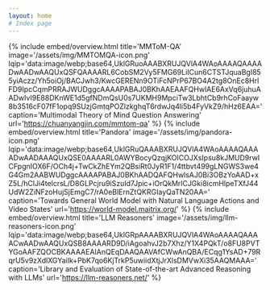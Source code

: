 ```yaml
---
layout: home
# Index page
---
```

{% include embed/overview.html title='MMToM-QA'
                               image='/assets/img/MMTOMQA-icon.png'
                               lqip='data:image/webp;base64,UklGRuoAAABXRUJQVlA4WAoAAAAQAAAADwAADwAAQUxQSFQAAAARL6CobSM2Vy5FMG69LiICun6CTSTJquaBgI855yiAczz/Yh5oiOj/BACJwh3/KwcGERENn9OTiFcNPrP67BO4A2tg8OnEc8HrlFD9IpcCqmPRRAJWUDggcAAAAPABAJ0BKhAAEAAFQHwlAE6AxVq6juhuAADwIvI9E88DKnWE1d5gfNDmQsU0s7UKMH9MpciTw3LbhtCb9rhCoFaayw8b3516cF07fF1opq9SUzjGmtqPOZlzkghqT6rdwJq4li5b4FyVkZ9/hHz6EAA='
                               caption='Multimodal Theory of Mind Question Answering'
                               url='https://chuanyangjin.com/mmtom-qa' %}
{% include embed/overview.html title='Pandora'
                               image='/assets/img/pandora-icon.png'
                               lqip='data:image/webp;base64,UklGRuQAAABXRUJQVlA4WAoAAAAQAAAADwAADAAAQUxQSE0AAAARL0AWYBocyQzqjKOICOJXsIpsu8kJMUD9rwICFpgnIOX6F/OCh4j+TwCkZhEYm2QBsiRt0JyR1F1/4ttbvt499gLNGWS3we4G4Gm2AABWUDggcAAAAPABAJ0BKhAADQAFQHwlsAJ0Bi3OBzYoAAD+xZ5L/hClJi4telcrsL/D8GLPcjru9iSzuId7Jpic+iOrQkMrlCJGki8icmHlpeTXfJ44UdW2ZiNFzoHujSjEmgC7/rA0eBlErnZtQKRGIayQaTN20AA='
                               caption='Towards General World Model with Natural Language Actions and Video States'
                               url='https://world-model.maitrix.org/' %}
{% include embed/overview.html title='LLM Reasoners'
                               image='/assets/img/llm-reasoners-icon.png'
                               lqip='data:image/webp;base64,UklGRpAAAABXRUJQVlA4WAoAAAAQAAAACwAADwAAQUxQSB8AAAARD9D/iAgoahvJ2b7Xhz/Y1X4PQkT/o8FU8PVTYGoAAFZQOCBKAAAAEAIAnQEqDAAQAAVAfCWwAnQBA/ECqg1YsAD+79RqrU5v9zXdlXGYaiIk+PbK7qo6KjTrkP5uwiidXtjJrXlsDMVwXi35AAQMAAA='
                               caption='Library and Evaluation of State-of-the-art Advanced Reasoning with LLMs'
                               url='https://llm-reasoners.net/' %}

